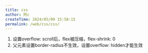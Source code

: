 ```yaml
---
title: css
author: 阿c
createTime: 2024/05/09 15:58:15
permalink: /web/css/css/
---
```


1. 设置overflow: scroll后，flex被压缩，flex-shrink: 0
2. 父元素设置border-radius不生效，设置overflow: hidden才能生效